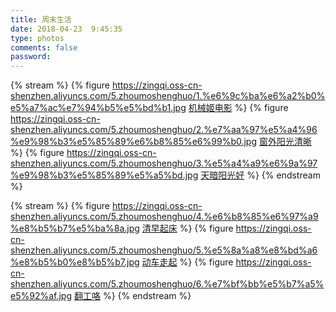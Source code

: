 ```yaml
---
title: 周末生活
date: 2018-04-23  9:45:35
type: photos
comments: false
password:
---
```





{% stream %}
{% figure 
https://zingqi.oss-cn-shenzhen.aliyuncs.com/5.zhoumoshenghuo/1.%e6%9c%ba%e6%a2%b0%e5%a7%ac%e7%94%b5%e5%bd%b1.jpg
[机械姬电影](https://zingqi.oss-cn-shenzhen.aliyuncs.com/5.zhoumoshenghuo/1.%e6%9c%ba%e6%a2%b0%e5%a7%ac%e7%94%b5%e5%bd%b1.jpg)
%}
{% figure 
https://zingqi.oss-cn-shenzhen.aliyuncs.com/5.zhoumoshenghuo/2.%e7%aa%97%e5%a4%96%e9%98%b3%e5%85%89%e6%b8%85%e6%99%b0.jpg
[窗外阳光清晰](https://zingqi.oss-cn-shenzhen.aliyuncs.com/5.zhoumoshenghuo/2.%e7%aa%97%e5%a4%96%e9%98%b3%e5%85%89%e6%b8%85%e6%99%b0.jpg)
%}
{% figure 
https://zingqi.oss-cn-shenzhen.aliyuncs.com/5.zhoumoshenghuo/3.%e5%a4%a9%e6%9a%97%e9%98%b3%e5%85%89%e5%a5%bd.jpg
[天暗阳光好](https://zingqi.oss-cn-shenzhen.aliyuncs.com/5.zhoumoshenghuo/3.%e5%a4%a9%e6%9a%97%e9%98%b3%e5%85%89%e5%a5%bd.jpg)
%}
{% endstream %}


{% stream %}
{% figure 
https://zingqi.oss-cn-shenzhen.aliyuncs.com/5.zhoumoshenghuo/4.%e6%b8%85%e6%97%a9%e8%b5%b7%e5%ba%8a.jpg
[清早起床](https://zingqi.oss-cn-shenzhen.aliyuncs.com/5.zhoumoshenghuo/4.%e6%b8%85%e6%97%a9%e8%b5%b7%e5%ba%8a.jpg)
%}
{% figure 
https://zingqi.oss-cn-shenzhen.aliyuncs.com/5.zhoumoshenghuo/5.%e5%8a%a8%e8%bd%a6%e8%b5%b0%e8%b5%b7.jpg
[动车走起](https://zingqi.oss-cn-shenzhen.aliyuncs.com/5.zhoumoshenghuo/5.%e5%8a%a8%e8%bd%a6%e8%b5%b0%e8%b5%b7.jpg)
%}
{% figure 
https://zingqi.oss-cn-shenzhen.aliyuncs.com/5.zhoumoshenghuo/6.%e7%bf%bb%e5%b7%a5%e5%92%af.jpg
[翻工咯](https://zingqi.oss-cn-shenzhen.aliyuncs.com/5.zhoumoshenghuo/6.%e7%bf%bb%e5%b7%a5%e5%92%af.jpg)
%}
{% endstream %}

